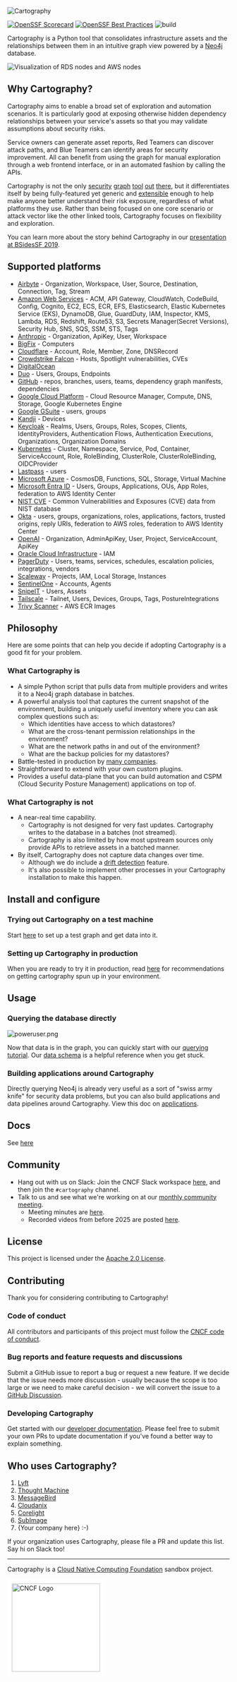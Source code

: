 ![Cartography](docs/root/images/logo-horizontal.png)

[![OpenSSF Scorecard](https://api.scorecard.dev/projects/github.com/cartography-cncf/cartography/badge)](https://scorecard.dev/viewer/?uri=github.com/cartography-cncf/cartography)
[![OpenSSF Best Practices](https://www.bestpractices.dev/projects/9637/badge)](https://www.bestpractices.dev/projects/9637)
![build](https://github.com/cartography-cncf/cartography/actions/workflows/publish-to-ghcr-and-pypi.yml/badge.svg)



Cartography is a Python tool that consolidates infrastructure assets and the relationships between them in an intuitive graph view powered by a [Neo4j](https://www.neo4j.com) database.

![Visualization of RDS nodes and AWS nodes](docs/root/images/accountsandrds.png)

## Why Cartography?
Cartography aims to enable a broad set of exploration and automation scenarios. It is particularly good at exposing otherwise hidden dependency relationships between your service's assets so that you may validate assumptions about security risks.

Service owners can generate asset reports, Red Teamers can discover attack paths, and Blue Teamers can identify areas for security improvement. All can benefit from using the graph for manual exploration through a web frontend interface, or in an automated fashion by calling the APIs.

Cartography is not the only [security](https://github.com/dowjones/hammer) [graph](https://github.com/BloodHoundAD/BloodHound) [tool](https://github.com/Netflix/security_monkey) [out](https://github.com/vysecurity/ANGRYPUPPY) [there](https://github.com/duo-labs/cloudmapper), but it differentiates itself by being fully-featured yet generic and [extensible](https://cartography-cncf.github.io/cartography/dev/writing-analysis-jobs.html) enough to help make anyone better understand their risk exposure, regardless of what platforms they use. Rather than being focused on one core scenario or attack vector like the other linked tools, Cartography focuses on flexibility and exploration.

You can learn more about the story behind Cartography in our [presentation at BSidesSF 2019](https://www.youtube.com/watch?v=ZukUmZSKSek).


## Supported platforms
- [Airbyte](https://cartography-cncf.github.io/cartography/modules/airbyte/index.html) - Organization, Workspace, User, Source, Destination, Connection, Tag, Stream
- [Amazon Web Services](https://cartography-cncf.github.io/cartography/modules/aws/index.html) - ACM, API Gateway, CloudWatch, CodeBuild, Config, Cognito, EC2, ECS, ECR, EFS, Elasticsearch, Elastic Kubernetes Service (EKS), DynamoDB, Glue,  GuardDuty, IAM, Inspector, KMS, Lambda, RDS, Redshift, Route53, S3, Secrets Manager(Secret Versions), Security Hub, SNS, SQS, SSM, STS, Tags
- [Anthropic](https://cartography-cncf.github.io/cartography/modules/anthropic/index.html) - Organization, ApiKey, User, Workspace
- [BigFix](https://cartography-cncf.github.io/cartography/modules/bigfix/index.html) - Computers
- [Cloudflare](https://cartography-cncf.github.io/cartography/modules/cloudflare/index.html) - Account, Role, Member, Zone, DNSRecord
- [Crowdstrike Falcon](https://cartography-cncf.github.io/cartography/modules/crowdstrike/index.html) - Hosts, Spotlight vulnerabilities, CVEs
- [DigitalOcean](https://cartography-cncf.github.io/cartography/modules/digitalocean/index.html)
- [Duo](https://cartography-cncf.github.io/cartography/modules/duo/index.html) - Users, Groups, Endpoints
- [GitHub](https://cartography-cncf.github.io/cartography/modules/github/index.html) - repos, branches, users, teams, dependency graph manifests, dependencies
- [Google Cloud Platform](https://cartography-cncf.github.io/cartography/modules/gcp/index.html) - Cloud Resource Manager, Compute, DNS, Storage, Google Kubernetes Engine
- [Google GSuite](https://cartography-cncf.github.io/cartography/modules/gsuite/index.html) - users, groups
- [Kandji](https://cartography-cncf.github.io/cartography/modules/kandji/index.html) - Devices
- [Keycloak](https://cartography-cncf.github.io/cartography/modules/keycloak/index.html) - Realms, Users, Groups, Roles, Scopes, Clients, IdentityProviders, Authentication Flows, Authentication Executions, Organizations, Organization Domains
- [Kubernetes](https://cartography-cncf.github.io/cartography/modules/kubernetes/index.html) - Cluster, Namespace, Service, Pod, Container, ServiceAccount, Role, RoleBinding, ClusterRole, ClusterRoleBinding, OIDCProvider
- [Lastpass](https://cartography-cncf.github.io/cartography/modules/lastpass/index.html) - users
- [Microsoft Azure](https://cartography-cncf.github.io/cartography/modules/azure/index.html) -  CosmosDB, Functions, SQL, Storage, Virtual Machine
- [Microsoft Entra ID](https://cartography-cncf.github.io/cartography/modules/entra/index.html) -  Users, Groups, Applications, OUs, App Roles, federation to AWS Identity Center
- [NIST CVE](https://cartography-cncf.github.io/cartography/modules/cve/index.html) - Common Vulnerabilities and Exposures (CVE) data from NIST database
- [Okta](https://cartography-cncf.github.io/cartography/modules/okta/index.html) - users, groups, organizations, roles, applications, factors, trusted origins, reply URIs, federation to AWS roles, federation to AWS Identity Center
- [OpenAI](https://cartography-cncf.github.io/cartography/modules/openai/index.html) - Organization, AdminApiKey, User, Project, ServiceAccount, ApiKey
- [Oracle Cloud Infrastructure](https://cartography-cncf.github.io/cartography/modules/oci/index.html) - IAM
- [PagerDuty](https://cartography-cncf.github.io/cartography/modules/pagerduty/index.html) - Users, teams, services, schedules, escalation policies, integrations, vendors
- [Scaleway](https://cartography-cncf.github.io/cartography/modules/scaleway/index.html) - Projects, IAM, Local Storage, Instances
- [SentinelOne](https://cartography-cncf.github.io/cartography/modules/sentinelone/index.html) - Accounts, Agents
- [SnipeIT](https://cartography-cncf.github.io/cartography/modules/snipeit/index.html) - Users, Assets
- [Tailscale](https://cartography-cncf.github.io/cartography/modules/tailscale/index.html) - Tailnet, Users, Devices, Groups, Tags, PostureIntegrations
- [Trivy Scanner](https://cartography-cncf.github.io/cartography/modules/trivy/index.html) - AWS ECR Images


## Philosophy
Here are some points that can help you decide if adopting Cartography is a good fit for your problem.

### What Cartography is
- A simple Python script that pulls data from multiple providers and writes it to a Neo4j graph database in batches.
- A powerful analysis tool that captures the current snapshot of the environment, building a uniquely useful inventory where you can ask complex questions such as:
  - Which identities have access to which datastores?
  - What are the cross-tenant permission relationships in the environment?
  - What are the network paths in and out of the environment?
  - What are the backup policies for my datastores?
- Battle-tested in production by [many companies](#who-uses-cartography).
- Straightforward to extend with your own custom plugins.
- Provides a useful data-plane that you can build automation and CSPM (Cloud Security Posture Management) applications on top of.

### What Cartography is not
- A near-real time capability.
  - Cartography is not designed for very fast updates. Cartography writes to the database in a batches (not streamed).
  - Cartography is also limited by how most upstream sources only provide APIs to retrieve assets in a batched manner.
- By itself, Cartography does not capture data changes over time.
  - Although we do include a [drift detection](https://cartography-cncf.github.io/cartography/usage/drift-detect.html) feature.
  - It's also possible to implement other processes in your Cartography installation to make this happen.


## Install and configure

### Trying out Cartography on a test machine
Start [here](https://cartography-cncf.github.io/cartography/install.html) to set up a test graph and get data into it.

### Setting up Cartography in production
When you are ready to try it in production, read [here](https://cartography-cncf.github.io/cartography/ops.html) for recommendations on getting cartography spun up in your environment.

## Usage

### Querying the database directly

![poweruser.png](docs/root/images/poweruser.png)

Now that data is in the graph, you can quickly start with our [querying tutorial](https://cartography-cncf.github.io/cartography/usage/tutorial.html). Our [data schema](https://cartography-cncf.github.io/cartography/usage/schema.html) is a helpful reference when you get stuck.

### Building applications around Cartography
Directly querying Neo4j is already very useful as a sort of "swiss army knife" for security data problems, but you can also build applications and data pipelines around Cartography. View this doc on [applications](https://cartography-cncf.github.io/cartography/usage/applications.html).


## Docs

See [here](https://cartography-cncf.github.io/cartography/)

## Community

- Hang out with us on Slack: Join the CNCF Slack workspace [here](https://communityinviter.com/apps/cloud-native/cncf), and then join the `#cartography` channel.
- Talk to us and see what we're working on at our [monthly community meeting](https://zoom-lfx.platform.linuxfoundation.org/meetings/cartography?view=week).
  - Meeting minutes are [here](https://docs.google.com/document/d/1VyRKmB0dpX185I15BmNJZpfAJ_Ooobwz0U1WIhjDxvw).
  - Recorded videos from before 2025 are posted [here](https://www.youtube.com/playlist?list=PLMga2YJvAGzidUWJB_fnG7EHI4wsDDsE1).

## License

This project is licensed under the [Apache 2.0 License](LICENSE).

## Contributing
Thank you for considering contributing to Cartography!

### Code of conduct
All contributors and participants of this project must follow the [CNCF code of conduct](https://github.com/cncf/foundation/blob/main/code-of-conduct.md).

### Bug reports and feature requests and discussions
Submit a GitHub issue to report a bug or request a new feature. If we decide that the issue needs more discussion - usually because the scope is too large or we need to make careful decision - we will convert the issue to a [GitHub Discussion](https://github.com/cartography-cncf/cartography/discussions).

### Developing Cartography

Get started with our [developer documentation](https://cartography-cncf.github.io/cartography/dev/developer-guide.html). Please feel free to submit your own PRs to update documentation if you've found a better way to explain something.

## Who uses Cartography?

1. [Lyft](https://www.lyft.com)
1. [Thought Machine](https://thoughtmachine.net/)
1. [MessageBird](https://messagebird.com)
1. [Cloudanix](https://www.cloudanix.com/)
1. [Corelight](https://www.corelight.com/)
1. [SubImage](https://subimage.io)
1. {Your company here} :-)

If your organization uses Cartography, please file a PR and update this list. Say hi on Slack too!

---

Cartography is a [Cloud Native Computing Foundation](https://www.cncf.io/) sandbox project.<br>
<div style="background-color: white; display: inline-block; padding: 10px;">
  <img src="docs/root/images/cncf-color.png" alt="CNCF Logo" width="200">
</div>
